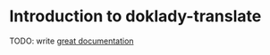 # Introduction to doklady-translate

TODO: write [great documentation](http://jacobian.org/writing/what-to-write/)
